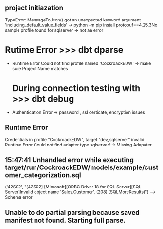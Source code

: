 ## project initiazation 
TypeError: MessageToJson() got an unexpected keyword argument 'including_default_value_fields' -> python -m pip install protobuf==4.25.3No 
sample profile found for sqlserver -> not an error

# Rutime Error  >>> dbt dparse
- Runtime Error
  Could not find profile named 'CockroackEDW'  -> make sure Project Name matches

  # During connection testing with  >>> dbt debug
- Authentication Error -> password , ssl certicate, encryption issues 

## Runtime Error     
  Credentials in profile "CockroackEDW", target "dev_sqlserver" invalid: Runtime Error
    Could not find adapter type sqlserver!  -> Missing Adapater

## 15:47:41  Unhandled error while executing target/run/CockroackEDW/models/example/customer_categorization.sql
('42S02', "[42S02] [Microsoft][ODBC Driver 18 for SQL Server][SQL Server]Invalid object name 'Sales.Customer'. (208) (SQLMoreResults)")
--> Schema error

##  Unable to do partial parsing because saved manifest not found. Starting full parse.